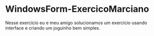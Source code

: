 # WindowsForm-ExercicoMarciano
Nesse exercício eu e meu amigo solucionamos um exercício usando interface e criando um joguinho bem simples.
